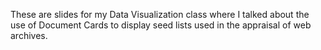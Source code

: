 These are slides for my Data Visualization class where I talked about the use of
Document Cards to display seed lists used in the appraisal of web archives.
